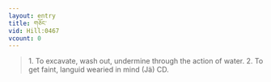 ```yaml
---
layout: entry
title: གཅོང་
vid: Hill:0467
vcount: 0
---
```

> 1\. To excavate, wash out, undermine through the action of water\. 2\. To get faint, languid wearied in mind (Jä) CD\.


